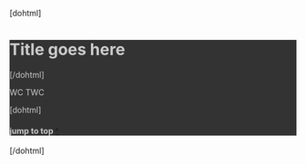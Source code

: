 [dohtml]
<style>.zee-new-post-template-container{--border: #262d30}.zee-new-post-template-container{background:#333;color:#ccc;border-color:var(--border)}.zee-new-post-template-container div{background:#333;color:#ccc;}.zee-new-post-template-container b{color:#fc0;}</style>
<div class="zee-new-post-template-container postGeneral">
	<h1 id="top">
		<span class="split">Title goes here</span>
		<i class="cp cp-plus"></i>
	</h1>
	<div>
[/dohtml]



WC 
TWC 

[dohtml]
	</div>
	<h4>jump to top <a href=#top>^</a></h4>
</div>
[/dohtml]